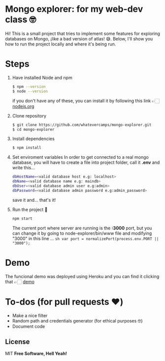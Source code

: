 # Mongo explorer: for my web-dev class 🤓

Hi! This is a small project that tries to implement some features for exploring databases on Mongo, ¡like a bad version of atlas! 😅. Below, I'll show you how to run the project locally and where it's being run.

# Steps

1. Have installed Node and npm
   ```sh
   $ npm --version
   $ node --version
   ```
   if you don't have any of these, you can install it by following this link 👉🏻 [nodejs.org](https://nodejs.org/)
2. Clone repository

   ```sh
   $ git clone https://github.com/whatevercamps/mongo-explorer.git
   $ cd mongo-explorer
   ```

3. Install dependencies

   ```sh
   $ npm install
   ```

4. Set enviroment variables
   In order to get connected to a real mongo database, you will have to create a file into project folder, call it **.env** and write this...

   ```sh
   dbHostName=<valid database host e.g: localhost>
   dbName=<valid database name e.g: maindb>
   dbUser=<valid database admin user e.g:admin>
   dbPassword=<valid database admin password e.g:admin_password>
   ```

   save it and... that's it!

5. Run the project 🎉
   ```sh
   npm start
   ```
   The current port where server are running is the **:3000** port, but you can change it by going to node-explorer/bin/www file and modifying "3000" in this line ... `sh var port = normalizePort(process.env.PORT || "3000");`

# Demo

The funcional demo was deployed using Heroku and you can find it clicking that 👉🏻 [demo](https://whata-mongo-explorer.herokuapp.com/)

# To-dos (for pull requests ❤️)

- Make a nice filter
- Random path and credentials generator (for ethical purposes 🤓)
- Document code

## License

MIT
**Free Software, Hell Yeah!**
